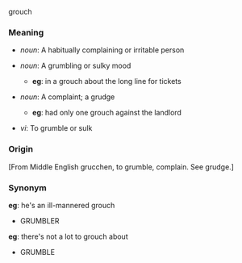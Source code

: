 grouch
### Meaning
+ _noun_: A habitually complaining or irritable person
+ _noun_: A grumbling or sulky mood
    + __eg__: in a grouch about the long line for tickets
+ _noun_: A complaint; a grudge
    + __eg__: had only one grouch against the landlord

+ _vi_: To grumble or sulk

### Origin

[From Middle English grucchen, to grumble, complain. See grudge.]

### Synonym

__eg__: he's an ill-mannered grouch

+ GRUMBLER

__eg__: there's not a lot to grouch about

+ GRUMBLE



